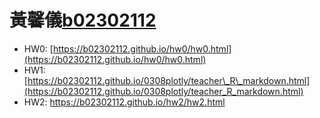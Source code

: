 # 黃馨儀[b02302112](mailto:b02302112@ntu.edu.tw)

* HW0: [https://b02302112.github.io/hw0/hw0.html](https://b02302112.github.io/hw0/hw0.html)
* HW1: [https://b02302112.github.io/0308plotly/teacher\_R\_markdown.html](https://b02302112.github.io/0308plotly/teacher_R_markdown.html)
* HW2: https://b02302112.github.io/hw2/hw2.html



